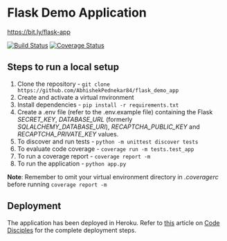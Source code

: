 # Flask Demo Application 
https://bit.ly/flask-app

[![Build Status](https://travis-ci.org/AbhishekPednekar84/flask_demo_app.svg?branch=master)](https://travis-ci.org/AbhishekPednekar84/flask_demo_app) [![Coverage Status](https://coveralls.io/repos/github/AbhishekPednekar84/flask_demo_app/badge.svg)](https://coveralls.io/github/AbhishekPednekar84/flask_demo_app)

## Steps to run a local setup
1. Clone the repository - `git clone https://github.com/AbhishekPednekar84/flask_demo_app`
2. Create and activate a virtual rnvironment
3. Install dependencies - `pip install -r requirements.txt`
4. Create a .env file (refer to the .env.example file) containing the Flask *SECRET_KEY*, *DATABASE_URL* (formerly *SQLALCHEMY_DATABASE_URI*), *RECAPTCHA_PUBLIC_KEY* and *RECAPTCHA_PRIVATE_KEY* values.
5. To discover and run tests - `python -m unittest discover tests`
6. To evaluate code coverage - `coverage run -m tests.test_app`
7. To run a coverage report - `coverage report -m`
8. To run the application - `python app.py`

**Note**: Remember to omit your virtual environment directory in *.coveragerc* before running `coverage report -m`

## Deployment
The application has been deployed in Heroku. Refer to [this](https://www.codedisciples.in/flask-heroku.html) article on [Code Disciples](https://codedisciples.in) for the complete deployment steps.
